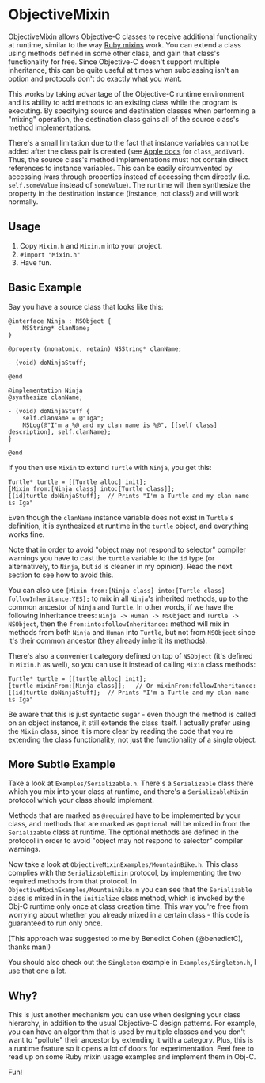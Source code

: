 ObjectiveMixin
==============

ObjectiveMixin allows Objective-C classes to receive additional functionality at runtime, similar to the way [Ruby mixins][1] work. You can extend a class using methods defined in some other class, and gain that class's functionality for free. Since Objective-C doesn't support multiple inheritance, this can be quite useful at times when subclassing isn't an option and protocols don't do exactly what you want.

This works by taking advantage of the Objective-C runtime environment and its ability to add methods to an existing class while the program is executing. By specifying source and destination classes when performing a "mixing" operation, the destination class gains all of the source class's method implementations.

There's a small limitation due to the fact that instance variables cannot be added after the class pair is created (see [Apple docs][2] for `class_addIvar`). Thus, the source class's method implementations must not contain direct references to instance variables. This can be easily circumvented by accessing ivars through properties instead of accessing them directly (i.e. `self.someValue` instead of `someValue`). The runtime will then synthesize the property in the destination instance (instance, not class!) and will work normally.

Usage
-----

1. Copy `Mixin.h` and `Mixin.m` into your project.
2. `#import "Mixin.h"`
3. Have fun.

Basic Example
-------------

Say you have a source class that looks like this:

	@interface Ninja : NSObject {
		NSString* clanName;
	}
	
	@property (nonatomic, retain) NSString* clanName;
	
	- (void) doNinjaStuff;
	
	@end
	
	@implementation Ninja
	@synthesize clanName;
	
	- (void) doNinjaStuff {
		self.clanName = @"Iga";
		NSLog(@"I'm a %@ and my clan name is %@", [[self class] description], self.clanName);
	}
	
	@end

If you then use `Mixin` to extend `Turtle` with `Ninja`, you get this:

	Turtle* turtle = [[Turtle alloc] init];
	[Mixin from:[Ninja class] into:[Turtle class]];
	[(id)turtle doNinjaStuff];	// Prints "I'm a Turtle and my clan name is Iga"

Even though the `clanName` instance variable does not exist in `Turtle`'s definition, it is synthesized at runtime in the `turtle` object, and everything works fine.

Note that in order to avoid "object may not respond to selector" compiler warnings you have to cast the `turtle` variable to the `id` type (or alternatively, to `Ninja`, but `id` is cleaner in my opinion). Read the next section to see how to avoid this.

You can also use `[Mixin from:[Ninja class] into:[Turtle class] followInheritance:YES];` to mix in all `Ninja`'s inherited methods, up to the common ancestor of `Ninja` and `Turtle`. In other words, if we have the following inheritance trees: `Ninja -> Human -> NSObject` and `Turtle -> NSObject`, then the `from:into:followInheritance:` method will mix in methods from both `Ninja` and `Human` into `Turtle`, but not from `NSObject` since it's their common ancestor (they already inherit its methods).

There's also a convenient category defined on top of `NSObject` (it's defined in `Mixin.h` as well), so you can use it instead of calling `Mixin` class methods:

	Turtle* turtle = [[turtle alloc] init];
	[turtle mixinFrom:[Ninja class]];	// Or mixinFrom:followInheritance:
	[(id)turtle doNinjaStuff];	// Prints "I'm a Turtle and my clan name is Iga"

Be aware that this is just syntactic sugar - even though the method is called on an object instance, it still extends the class itself. I actually prefer using the `Mixin` class, since it is more clear by reading the code that you're extending the class functionality, not just the functionality of a single object.

More Subtle Example
-------------------

Take a look at `Examples/Serializable.h`. There's a `Serializable` class there which you mix into your class at runtime, and there's a `SerializableMixin` protocol which your class should implement.

Methods that are marked as `@required` have to be implemented by your class, and methods that are marked as `@optional` will be mixed in from the `Serializable` class at runtime. The optional methods are defined in the protocol in order to avoid "object may not respond to selector" compiler warnings.

Now take a look at `ObjectiveMixinExamples/MountainBike.h`. This class complies with the `SerializableMixin` protocol, by implementing the two required methods from that protocol. In `ObjectiveMixinExamples/MountainBike.m` you can see that the `Serializable` class is mixed in in the `initialize` class method, which is invoked by the Obj-C runtime only once at class creation time. This way you're free from worrying about whether you already mixed in a certain class - this code is guaranteed to run only once.

(This approach was suggested to me by Benedict Cohen (@benedictC), thanks man!)

You should also check out the `Singleton` example in `Examples/Singleton.h`, I use that one a lot.

Why?
----

This is just another mechanism you can use when designing your class hierarchy, in addition to the usual Objective-C design patterns. For example, you can have an algorithm that is used by multiple classes and you don't want to "pollute" their ancestor by extending it with a category. Plus, this is a runtime feature so it opens a lot of doors for experimentation. Feel free to read up on some Ruby mixin usage examples and implement them in Obj-C.

Fun!

[1]: http://www.ruby-doc.org/docs/ProgrammingRuby/html/tut_modules.html
[2]: https://developer.apple.com/library/ios/#documentation/Cocoa/Reference/ObjCRuntimeRef/Reference/reference.html